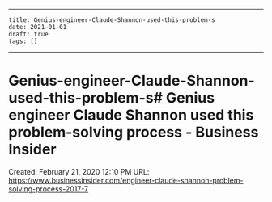 
---
    title: Genius-engineer-Claude-Shannon-used-this-problem-s
    date: 2021-01-01    
    draft: true
    tags: []
---
# Genius-engineer-Claude-Shannon-used-this-problem-s# Genius engineer Claude Shannon used this problem-solving process - Business Insider
Created: February 21, 2020 12:10 PM
URL: https://www.businessinsider.com/engineer-claude-shannon-problem-solving-process-2017-7

